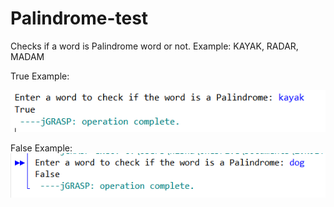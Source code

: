 # Palindrome-test
Checks if a word is Palindrome word or not. Example: KAYAK, RADAR, MADAM

True Example:

![alt_text](Palindrome_E1.PNG)

False Example:
![alt_text](Palindrome_E2.PNG)
